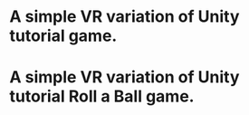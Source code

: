 # A simple VR variation of Unity tutorial  game.
# A simple VR variation of Unity tutorial Roll a Ball game.
